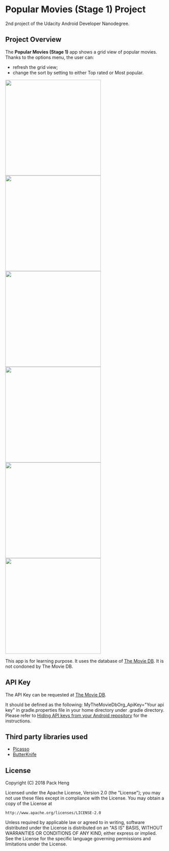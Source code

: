 # Popular Movies (Stage 1)  Project
2nd project of the Udacity Android Developer Nanodegree.

## Project Overview
The **Popular Movies (Stage 1)** app shows a grid view of popular movies.
Thanks to the options menu, the user can:
* refresh the grid view;  
* change the sort by setting to either Top rated or Most popular.

<img src="https://raw.githubusercontent.com/PackHg/Udacity-AND-PopularMoviesStage1/master/screencopies/screen00.png" width="300"> <img src="https://raw.githubusercontent.com/PackHg/Udacity-AND-PopularMoviesStage1/master/screencopies/screen01.png" width="300">
<img src="https://raw.githubusercontent.com/PackHg/Udacity-AND-PopularMoviesStage1/master/screencopies/screen02.png" width="300"> <img src="https://raw.githubusercontent.com/PackHg/Udacity-AND-PopularMoviesStage1/master/screencopies/screen03.png" width="300">
<img src="https://raw.githubusercontent.com/PackHg/Udacity-AND-PopularMoviesStage1/master/screencopies/screen04.png" width="300"> <img src="https://raw.githubusercontent.com/PackHg/Udacity-AND-PopularMoviesStage1/master/screencopies/screen05.png" width="300">

This app is for learning purpose. It uses the database of [The Movie DB](https://www.themoviedb.org). It is not condoned by The Movie DB.

## API Key
The API Key can be requested at [The Movie DB](https://www.themoviedb.org/account/signup).

It should be defined as the following:
  MyTheMovieDbOrg_ApiKey="Your api key"
in gradle.properties file in your home directory under .gradle directory.
Please refer to [Hiding API keys from your Android repository](https://medium.com/code-better/hiding-api-keys-from-your-android-repository-b23f5598b906) for the instructions.

## Third party libraries used
* [Picasso](http://square.github.io/picasso/)
* [ButterKnife](http://jakewharton.github.io/butterknife/)

## License
Copyright (C) 2018 Pack Heng

Licensed under the Apache License, Version 2.0 (the "License");
you may not use these files except in compliance with the License.
You may obtain a copy of the License at

    http://www.apache.org/licenses/LICENSE-2.0

Unless required by applicable law or agreed to in writing, software
distributed under the License is distributed on an "AS IS" BASIS,
WITHOUT WARRANTIES OR CONDITIONS OF ANY KIND, either express or implied.
See the License for the specific language governing permissions and
limitations under the License.

